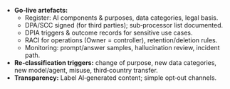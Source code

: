 <!-- PURPOSE: Compact, auditable compliance block (EU AI Act + GDPR) for solo consulting. -->
<!-- OUTPUT: HTML lists/text only. -->

<ul>
  <li><strong>Go‑live artefacts:</strong>
    <ul>
      <li>Register: AI components &amp; purposes, data categories, legal basis.</li>
      <li>DPA/SCC signed (for third parties); sub‑processor list documented.</li>
      <li>DPIA triggers &amp; outcome records for sensitive use cases.</li>
      <li>RACI for operations (Owner = controller), retention/deletion rules.</li>
      <li>Monitoring: prompt/answer samples, hallucination review, incident path.</li>
    </ul>
  </li>
  <li><strong>Re‑classification triggers:</strong> change of purpose, new data categories, new model/agent, misuse, third‑country transfer.</li>
  <li><strong>Transparency:</strong> Label AI‑generated content; simple opt‑out channels.</li>
</ul>
